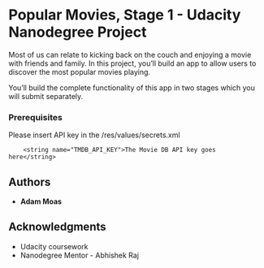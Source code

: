# Popular Movies, Stage 1 - Udacity Nanodegree Project

Most of us can relate to kicking back on the couch and enjoying a movie with friends and family. In this project, you’ll build an app to allow users to discover the most popular movies playing.

You’ll build the complete functionality of this app in two stages which you will submit separately.

### Prerequisites

Please insert API key in the /res/values/secrets.xml

```
    <string name="TMDB_API_KEY">The Movie DB API key goes here</string>

```

## Authors

* **Adam Moas**

## Acknowledgments

* Udacity coursework
* Nanodegree Mentor - Abhishek Raj

